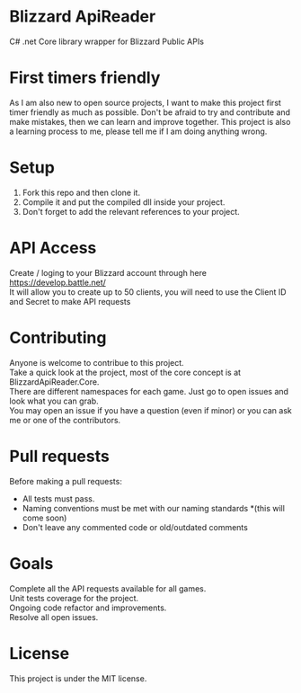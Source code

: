 # Blizzard ApiReader
C# .net Core library wrapper for Blizzard Public APIs

# First timers friendly
As I am also new to open source projects, I want to make this project first timer friendly as much as possible.
Don't be afraid to try and contribute and make mistakes, then we can learn and improve together.
This project is also a learning process to me, please tell me if I am doing anything wrong.

# Setup
1) Fork this repo and then clone it.
2) Compile it and put the compiled dll inside your project.
3) Don't forget to add the relevant references to your project.


# API Access
Create / loging to your Blizzard account through here https://develop.battle.net/  
It will allow you to create up to 50 clients, you will need to use the Client ID and Secret to make API requests

# Contributing
Anyone is welcome to contribue to this project.  
Take a quick look at the project, most of the core concept is at BlizzardApiReader.Core.  
There are different namespaces for each game. Just go to open issues and look what you can grab.  
You may open an issue if you have a question (even if minor) or you can ask me or one of the contributors.

# Pull requests
Before making a pull requests:
* All tests must pass.
* Naming conventions must be met with our naming standards *(this will come soon)
* Don't leave any commented code or old/outdated comments

# Goals
Complete all the API requests available for all games.  
Unit tests coverage for the project.  
Ongoing code refactor and improvements.  
Resolve all open issues.

# License

This project is under the MIT license.

